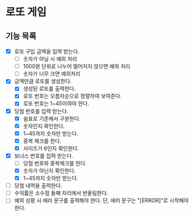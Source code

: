 # 로또 게임

## 기능 목록

- [x]  로또 구입 금액을 입력 받는다. 
    - [ ]  숫자가 아닐 시 예외 처리 
    - [ ]  1000원 단위로 나누어 떨어지지 않으면 예외 처리 
    - [ ]  숫자가 너무 크면 예외처리
- [x] 금액만큼 로또를 생성한다.
  - [x] 생성된 로또를 출력한다.
  - [x] 로또 번호는 오름차순으로 정렬하여 보여준다.
  - [x] 로또 번호는 1~45이여야 한다. 
- [x]  당첨 번호를 입력 받는다. 
    - [x]  쉼표로 기준해서 구분한다. 
    - [x]  숫자인지 확인한다.
    - [x]  1~45까지 숫자만 받는다. 
    - [x]  중복 체크를 한다. 
    - [x]  사이즈가 6인지 확인한다. 
- [x]  보너스 번호를 입력 받는다.
    - [ ]  당첨 번호와 중복체크를 한다. 
    - [x]  숫자가 아닌지 확인한다.
    - [x]  1~45까지 숫자만 받는다.
- [ ]  당첨 내역을 출력한다.
- [ ]  수익률은 소수점 둘째 자리에서 반올림한다.
- [ ]  예외 상황 시 에러 문구를 출력해야 한다. 단, 에러 문구는 "[ERROR]"로 시작해야 한다.